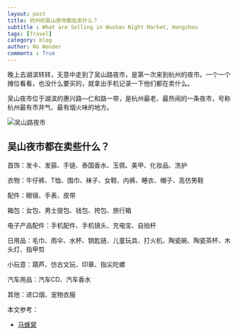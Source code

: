 ```yaml
---
layout: post
title: 杭州的吴山夜市都在卖什么？
subtitle : What are Selling in Wushan Night Market, Hangzhou
tags: [Travel]
category: blog
author: No Wonder
comments : True
---
```


晚上去湖滨转转，无意中走到了吴山路夜市，是第一次来到杭州的夜市。一个一个摊位看看，也没什么要买的，就拿出手机记录一下他们都在卖什么。

吴山夜市位于湖滨的惠兴路—仁和路一带，是杭州最老、最热闹的一条夜市，号称杭州最有市井气、最有烟火味的地方。

![吴山路夜市](http://p1-q.mafengwo.net/s13/M00/14/F6/wKgEaVyLOX-AWowMAE0K5RWcL8Y14.jpeg?imageMogr2%2Fthumbnail%2F%21337x450r%2Fgravity%2FCenter%2Fcrop%2F%21337x450%2Fquality%2F90%7Cwatermark%2F1%2Fimage%2FaHR0cDovL2IxLXEubWFmZW5nd28ubmV0L3MxMS9NMDAvNDQvOUIvd0tnQkVGc1A1UnlBRHY3cEFBQUhaWlVQUmxROTkwLnBuZw%3D%3D%2Fgravity%2FSouthEast%2Fdx%2F10%2Fdy%2F11)

## 吴山夜市都在卖些什么？

首饰：发卡、发箍、手链、泰国香水、玉佩、美甲、化妆品、洗护

衣物：牛仔裤、T恤、围巾、袜子、女鞋、内裤、睡衣、帽子、高仿男鞋

配件：眼镜、手表、皮带

箱包：女包、男士提包、钱包、挎包、旅行箱

电子产品配件：手机配件、手机镜头、充电宝、自拍杆

日用品：毛巾、雨伞、水杯、钥匙链、儿童玩具、打火机、陶瓷碗、陶瓷茶杯、木头灯、指甲剪

小玩意：葫芦、仿古文玩、印章、指尖陀螺

汽车用品：汽车CD、汽车香水

其他：进口烟、宠物衣服

本文参考：
* [马蜂窝](http://www.mafengwo.cn/poi/18765.html)
